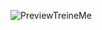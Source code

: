 ![PreviewTreineMe](https://github.com/user-attachments/assets/c2f8d2ff-689b-4081-b7c2-2b2cd76c159b)
